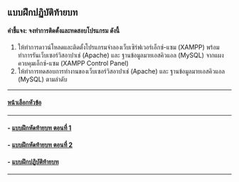 ## แบบฝึกปฏิบัติท้ายบท
#### คำชี้แจง: จงทำการติดตั้งและทดสอบโปรแกรม ดังนี้

1. ให้ทำการดาวน์โหลดและติดตั้งโปรแกรมจำลองเว็บเซิร์ฟเวอร์เอ็กซ์-แซม (XAMPP) พร้อมทำการรันเว็บเซอร์วิสอาปาเช่ (Apache) และ ฐานข้อมูลมายเอสคิวแอล (MySQL) จากแผงควบคุมเอ็กซ์-แซม (XAMPP Control Panel)
2. ให้ทำการทดสอบการทำงานของเว็บเซอร์วิสอาปาเช่ (Apache) และ ฐานข้อมูลมายเอสคิวแอล (MySQL) ตามลำดับ

---
#### [หน้าเลือกหัวข้อ](README.md)
---
#### - [แบบฝึกหัดท้ายบท ตอนที่ 1](0130.md)
#### - [แบบฝึกหัดท้ายบท ตอนที่ 2](0150.md)
#### - [แบบฝึกปฏิบัติท้ายบท](0170.md)
---